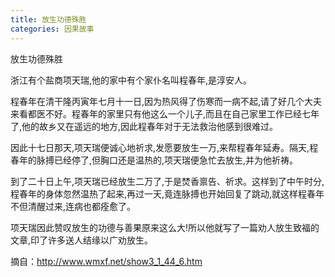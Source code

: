 ```yaml
---
title: 放生功德殊胜
categories: 因果故事
---
```


	   
放生功德殊胜

浙江有个盐商项天瑞,他的家中有个家仆名叫程春年,是淳安人。

程春年在清干隆丙寅年七月十一日,因为热风得了伤寒而一病不起,请了好几个大夫来看都医不好。程春年的家里只有他这么一个儿子,而且在自己家里工作已经七年了,他的故乡又在遥远的地方,因此程春年对于无法救治他感到很难过。

因此十七日那天,项天瑞便诚心地祈求,发愿要放生一万,来帮程春年延寿。隔天,程春年的脉搏已经停了,但胸口还是温热的,项天瑞便急忙去放生,并为他祈祷。

到了二十日上午,项天瑞已经放生二万了,于是焚香禀告、祈求。这样到了中午时分,程春年的身体忽然温热了起来,再过一天,竟连脉搏也开始回复了跳动,就这样程春年不但清醒过来,连病也都痊愈了。

项天瑞因此赞叹放生的功德与善果原来这么大!所以他就写了一篇劝人放生致福的文章,印了许多送人结缘以广劝放生。

摘自：http://www.wmxf.net/show3_1_44_6.htm